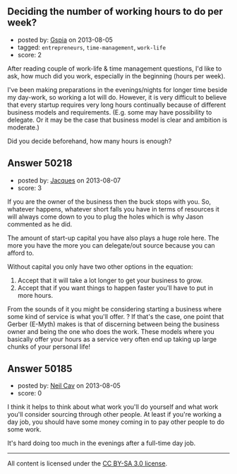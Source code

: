 ## Deciding the number of working hours to do per week?

- posted by: [Gspia](https://stackexchange.com/users/-1/23705-gspia) on 2013-08-05
- tagged: `entrepreneurs`, `time-management`, `work-life`
- score: 2

After reading couple of work-life & time management questions, I'd like to ask, how much did you work, especially in the beginning (hours per week).

I've been making preparations in the evenings/nights for longer time beside my day-work, so working a lot will do. However, it is very difficult to believe that every startup requires very long hours continually because of different business models and requirements. (E.g. some may have possibility to delegate. Or it may be the case that business model is clear and ambition is moderate.)

Did you decide beforehand, how many hours is enough? 


## Answer 50218

- posted by: [Jacques](https://stackexchange.com/users/-1/14704-jacques) on 2013-08-07
- score: 3

If you are the owner of the business then the buck stops with you. So, whatever happens, whatever short falls you have in terms of resources it will always come down to you to plug the holes which is why Jason commented as he did.  

The amount of start-up capital you have also plays a huge role here. The more you have the more you can delegate/out source because you can afford to.  

Without capital you only have two other options in the equation:  

 1. Accept that it will take a lot longer to get your business to grow. 
 2. Accept that if you want things to happen faster you'll have to put in more hours.  

From the sounds of it you might be considering starting a business where some kind of service is what you'll offer. ? If that's the case, one point that Gerber (E-Myth) makes is that of discerning between being the business owner and being the one who does the work. These models where you basically offer your hours as a service very often end up taking up large chunks of your personal life! 


## Answer 50185

- posted by: [Neil Cav](https://stackexchange.com/users/-1/27313-neil-cav) on 2013-08-05
- score: 0

I think it helps to think about what work you'll do yourself and what work you'll consider sourcing through other people. At least if you're working a day job, you should have some money coming in to pay other people to do some work.

It's hard doing too much in the evenings after a full-time day job.



---

All content is licensed under the [CC BY-SA 3.0 license](https://creativecommons.org/licenses/by-sa/3.0/).
